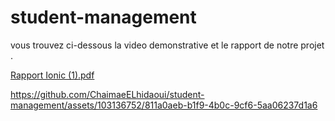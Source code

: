



# student-management

vous trouvez ci-dessous la video demonstrative et le rapport de notre projet .

[Rapport Ionic (1).pdf](https://github.com/ChaimaeELhidaoui/student-management/files/11525468/Rapport.Ionic.1.pdf)

https://github.com/ChaimaeELhidaoui/student-management/assets/103136752/811a0aeb-b1f9-4b0c-9cf6-5aa06237d1a6
